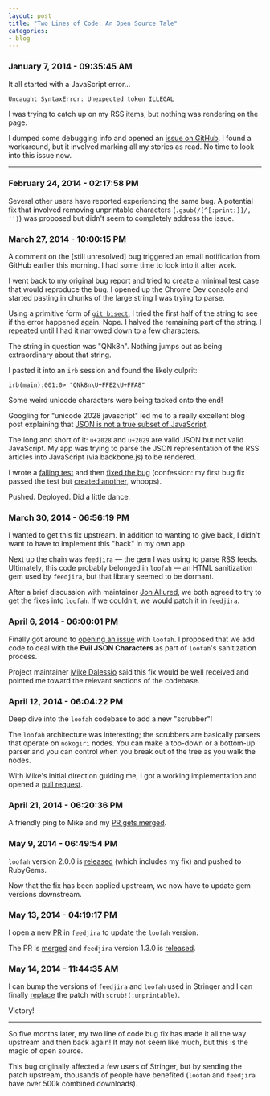 ```yaml
---
layout: post
title: "Two Lines of Code: An Open Source Tale"
categories:
- blog
---
```



### January 7, 2014 - 09:35:45 AM

It all started with a JavaScript error...

```
Uncaught SyntaxError: Unexpected token ILLEGAL
```

I was trying to catch up on my RSS items, but nothing was rendering on the page.

I dumped some debugging info and opened an [issue on GitHub][s295]. I found a
workaround, but it involved marking all my stories as read. No time to look into
this issue now.

---

### February 24, 2014 - 02:17:58 PM

Several other users have reported experiencing the same bug. A potential fix
that involved removing unprintable characters (`.gsub(/[^[:print:]]/, '')`) was 
proposed but didn't seem to completely address the issue.


### March 27, 2014 - 10:00:15 PM

A comment on the [still unresolved] bug triggered an email notification from
GitHub earlier this morning. I had some time to look into it after work.

I went back to my original bug report and tried to create a minimal test
case that would reproduce the bug. I opened up the Chrome Dev console and started
pasting in chunks of the large string I was trying to parse.

Using a primitive form of [`git bisect`][bi], I tried the first half of the 
string to see if the error happened again. Nope. I halved the remaining part of 
the string. I repeated until I had it narrowed down to a few characters.

The string in question was "QNk8n". Nothing jumps out as being extraordinary
about that string.

I pasted it into an `irb` session and found the likely culprit:

```
irb(main):001:0> "QNk8n\U+FFE2\U+FFA8"
```

Some weird unicode characters were being tacked onto the end!

Googling for "unicode 2028 javascript" led me to a really excellent
blog post explaining that [JSON is not a true subset of JavaScript][timeless].

The long and short of it: `u+2028` and `u+2029` are valid JSON but not valid
JavaScript. My app was trying to parse the JSON representation of the RSS
articles into JavaScript (via backbone.js) to be rendered.

I wrote a [failing test][fail] and then [fixed the bug][sfix] (confession: my
first bug fix passed the test but [created another][whoops], whoops).

Pushed. Deployed. Did a little dance.

### March 30, 2014 - 06:56:19 PM

I wanted to get this fix upstream. In addition to wanting to give back, I didn't
want to have to implement this "hack" in my own app.

Next up the chain was `feedjira` &mdash; the gem I was using to parse RSS feeds.
Ultimately, this code probably belonged in `loofah` &mdash; an HTML sanitization 
gem used by `feedjira`, but that library seemed to be dormant.

After a brief discussion with maintainer [Jon Allured][jon], we both agreed to 
try to get the fixes into `loofah`. If we couldn't, we would patch it in `feedjira`.

### April 6, 2014 - 06:00:01 PM

Finally got around to [opening an issue][l65] with `loofah`. I proposed that we add
code to deal with the **Evil JSON Characters** as part of `loofah`'s sanitization
process.

Project maintainer [Mike Dalessio][miked] said this fix would be well received 
and pointed me toward the relevant sections of the codebase.

### April 12, 2014 - 06:04:22 PM

Deep dive into the `loofah` codebase to add a new "scrubber"! 

The `loofah` architecture was interesting; the scrubbers are basically parsers 
that operate on `nokogiri` nodes. You can make a top-down or a bottom-up parser 
and you can control when you break out of the tree as you walk the nodes.

With Mike's initial direction guiding me, I got a working implementation and 
opened a [pull request][l66].

### April 21, 2014 - 06:20:36 PM

A friendly ping to Mike and my [PR gets merged][lm].

### May 9, 2014 - 06:49:54 PM

`loofah` version 2.0.0 is [released][lr] (which includes my fix) and pushed to
RubyGems.

Now that the fix has been applied upstream, we now have to update gem versions
downstream.

### May 13, 2014 - 04:19:17 PM

I open a new [PR][f223] in `feedjira` to update the `loofah` version.

The PR is [merged][fm] and `feedjira` version 1.3.0 is [released][fr].

### May 14, 2014 - 11:44:35 AM

I can bump the versions of `feedjira` and `loofah` used in Stringer and I
can finally [replace][victory] the patch with `scrub!(:unprintable)`.

Victory!

---

So five months later, my two line of code bug fix has made it all the way
upstream and then back again! It may not seem like much, but this is the magic 
of open source.

This bug originally affected a few users of Stringer, but by sending the 
patch upstream, thousands of people have benefited (`loofah` and `feedjira` 
have over 500k combined downloads).


[s295]: https://github.com/swanson/stringer/issues/295
[timeless]: http://timelessrepo.com/json-isnt-a-javascript-subset
[fail]: https://github.com/swanson/stringer/commit/71199cc432fe03ce483e3f7b55cea683c09d6cfc#diff-3ac47732f4ef157a8877f2753398056cR90
[sfix]: https://github.com/swanson/stringer/commit/2ae53ed8d47f9d9bf25dd9c41c18f9935a390de1
[whoops]: https://github.com/swanson/stringer/pull/314
[jon]: https://github.com/jonallured
[l65]: https://github.com/flavorjones/loofah/issues/65
[miked]: https://github.com/flavorjones
[l66]: https://github.com/flavorjones/loofah/pull/66
[lm]: https://github.com/flavorjones/loofah/commit/273e30297d85d81ad170843f2523305816d9f25d
[lr]: https://rubygems.org/gems/loofah/versions
[f223]: https://github.com/feedjira/feedjira/pull/223
[fm]: https://github.com/feedjira/feedjira/commit/d382f8ac1ffed29e9215996d03981506da6602dd
[fr]: https://rubygems.org/gems/feedjira/versions/1.3.0
[victory]: https://github.com/swanson/stringer/commit/5102bb6b3a595a764de010c721c59736a6be3295
[bi]: http://git-scm.com/docs/git-bisect
